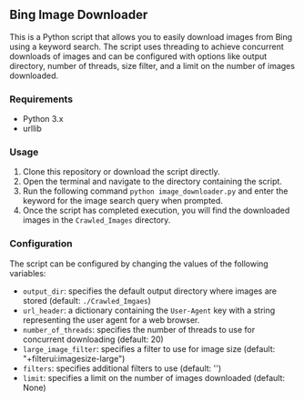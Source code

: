 ## Bing Image Downloader

This is a Python script that allows you to easily download images from Bing using a keyword search. The script uses threading to achieve concurrent downloads of images and can be configured with options like output directory, number of threads, size filter, and a limit on the number of images downloaded.

### Requirements

- Python 3.x
- urllib

### Usage

1. Clone this repository or download the script directly.
2. Open the terminal and navigate to the directory containing the script.
3. Run the following command `python image_downloader.py` and enter the keyword for the image search query when prompted.
4. Once the script has completed execution, you will find the downloaded images in the `Crawled_Images` directory.

### Configuration

The script can be configured by changing the values of the following variables:

- `output_dir`: specifies the default output directory where images are stored (default: `./Crawled_Imgaes`)
- `url_header`: a dictionary containing the `User-Agent` key with a string representing the user agent for a web browser.
- `number_of_threads`: specifies the number of threads to use for concurrent downloading (default: 20)
- `large_image_filter`: specifies a filter to use for image size (default: "+filterui:imagesize-large")
- `filters`: specifies additional filters to use (default: '')
- `limit`: specifies a limit on the number of images downloaded (default: None)
